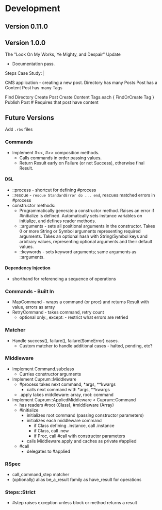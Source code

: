 # Development

## Version 0.11.0

## Version 1.0.0

The "Look On My Works, Ye Mighty, and Despair" Update

- Documentation pass.

Steps Case Study: |

  CMS application - creating a new post.
  Directory has many Posts
  Post has a Content
  Post has many Tags

  Find Directory
  Create Post
  Create Content
  Tags.each { FindOrCreate Tag }
  Publish Post # Requires that post have content

## Future Versions

Add `.rbs` files

### Commands

- Implement #<<, #>> composition methods.
  - Calls commands in order passing values.
  - Return Result early on Failure (or not Success), otherwise final Result.

#### DSL

- ::process - shortcut for defining #process
- ::rescue - `rescue StandardError do ... end`, rescues matched errors in #process
- constructor methods:
  - Programmatically generate a constructor method. Raises an error if
    #initialize is defined. Automatically sets instance variables on initialize,
    and defines reader methods.
  - ::arguments - sets all positional arguments in the constructor. Takes 0 or
    more String or Symbol arguments representing required arguments. Takes an
    optional hash with String/Symbol keys and arbitrary values, representing
    optional arguments and their default values.
  - ::keywords - sets keyword arguments; same arguments as ::arguments.

#### Dependency Injection

- shorthand for referencing a sequence of operations

### Commands - Built In

- MapCommand - wraps a command (or proc) and returns Result with value, errors
  as array
- RetryCommand - takes command, retry count
  - optional only:, except: - restrict what errors are retried

### Matcher

- Handle success(), failure(), failure(SomeError) cases.
  - Custom matcher to handle additional cases - halted, pending, etc?

### Middleware

- Implement Command.subclass
  - Curries constructor arguments
- Implement Cuprum::Middleware
  - #process takes next command, \*args, \*\*kwargs
    - calls next command with \*args, \*\*kwargs
  - .apply takes middleware: array, root: command
- Implement Cuprum::AppliedMiddleware < Cuprum::Command
  - has readers #root (Class), #middleware (Array<Class>)
  - #initialize
    - initializes root command (passing constructor parameters)
    - initializes each middleware command
      - if Class defining .instance, call .instance
      - if Class, call .new
      - if Proc, call #call with constructor parameters
    - calls Middleware.apply and caches as private #applied
  - #call
    - delegates to #applied

### RSpec

- call_command_step matcher
- (optionally) alias be_a_result family as have_result for operations

### Steps::Strict

- #step raises exception unless block or method returns a result
